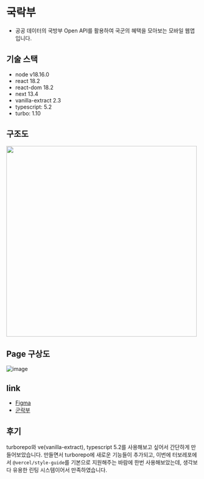 # 국락부
- 공공 데이터의 국방부 Open API를 활용하여 국군의 혜택을 모아보는 모바일 웹앱입니다.

## 기술 스택
- node v18.16.0
- react 18.2
- react-dom 18.2
- next 13.4
- vanilla-extract 2.3
- typescript: 5.2
- turbo: 1.10

## 구조도
<img src="https://github.com/ainochi-kor/milli-rock/assets/48821257/278b5de6-3974-45ee-9aad-e07121c4c4ff" width="500" /> 

## Page 구상도
![image](https://github.com/ainochi-kor/milli-rock/assets/48821257/15f11e08-8ad4-4858-bdfc-e1c67a8f2088)

## link
- [Figma](https://www.figma.com/file/Rfhoo1zGm9MCyfrlQ35gao/Untitled?type=whiteboard&node-id=0%3A1&t=Yf2IayA0ponQFvii-1)
- [군락부](https://rock-tau.vercel.app/)

## 후기
turborepo와 ve(vanilla-extract), typescript 5.2를 사용해보고 싶어서 간단하게 만들어보았습니다. 
만들면서 turborepo에 새로운 기능들이 추가되고, 이번에 터보레포에서 `@vercel/style-guide`를 기본으로 지원해주는 바람에 한번 사용해보았는데, 
생각보다 유용한 린팅 시스템이어서 만족하였습니다. 
